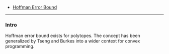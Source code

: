 - [Hoffman Error Bound](Hoffman%20Error%20Bound.md)

---
### **Intro**

Hoffman error bound exists for polytopes. 
The concept has been generalized by Tseng and Burkes into a wider context for convex programming. 
